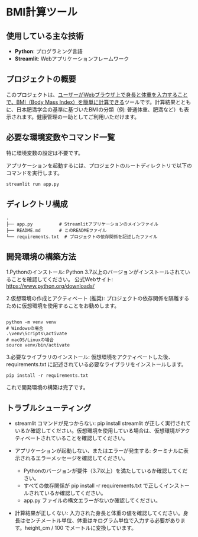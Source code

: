 # BMI計算ツール

## 使用している主な技術

* **Python**: プログラミング言語
* **Streamlit**: Webアプリケーションフレームワーク

## プロジェクトの概要

このプロジェクトは、[ユーザーがWebブラウザ上で身長と体重を入力することで、BMI（Body Mass Index）を簡単に計算できる](https://bmicalculationapp-okoxyfv359vyk8s3wuzwkg.streamlit.app/)ツールです。計算結果とともに、日本肥満学会の基準に基づいたBMIの分類（例: 普通体重、肥満など）も表示されます。健康管理の一助としてご利用いただけます。

## 必要な環境変数やコマンド一覧

特に環境変数の設定は不要です。

アプリケーションを起動するには、プロジェクトのルートディレクトリで以下のコマンドを実行します。

```bash
streamlit run app.py

```


## ディレクトリ構成
```
.
├── app.py          # Streamlitアプリケーションのメインファイル
├── README.md       # このREADMEファイル
└── requirements.txt  # プロジェクトの依存関係を記述したファイル
```
## 開発環境の構築方法
1.Pythonのインストール:
Python 3.7以上のバージョンがインストールされていることを確認してください。
公式Webサイト: https://www.python.org/downloads/

2.仮想環境の作成とアクティベート (推奨):
プロジェクトの依存関係を隔離するために仮想環境を使用することをお勧めします。

```

python -m venv venv
# Windowsの場合
.\venv\Scripts\activate
# macOS/Linuxの場合
source venv/bin/activate
```
3.必要なライブラリのインストール:
仮想環境をアクティベートした後、requirements.txt に記述されている必要なライブラリをインストールします。

```
pip install -r requirements.txt
```
これで開発環境の構築は完了です。

## トラブルシューティング
- streamlit コマンドが見つからない:
pip install streamlit が正しく実行されているか確認してください。仮想環境を使用している場合は、仮想環境がアクティベートされていることを確認してください。

- アプリケーションが起動しない、またはエラーが発生する:
ターミナルに表示されるエラーメッセージを確認してください。

  - Pythonのバージョンが要件（3.7以上）を満たしているか確認してください。
  - すべての依存関係が pip install -r requirements.txt で正しくインストールされているか確認してください。
  - app.py ファイルの構文エラーがないか確認してください。
- 計算結果が正しくない:
入力された身長と体重の値を確認してください。身長はセンチメートル単位、体重はキログラム単位で入力する必要があります。height_cm / 100 でメートルに変換しています。
